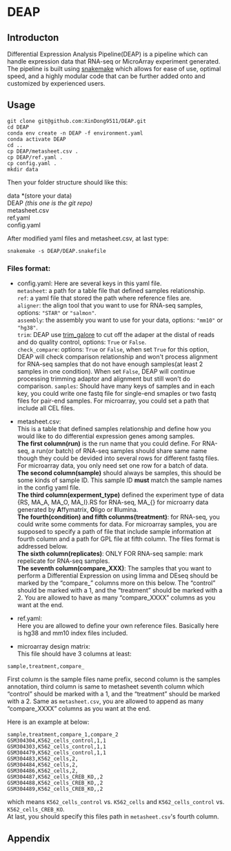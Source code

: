 # DEAP

## Introducton

Differential Expression Analysis Pipeline(DEAP) is a pipeline which can handle expression data that RNA-seq or MicroArray experiment generated. The pipeline is built using [snakemake](https://bitbucket.org/snakemake/snakemake/wiki/Home) which allows for ease of use, optimal speed, and a highly modular code that can be further added onto and customized by experienced users. 

## Usage
```{bash}
git clone git@github.com:XinDong9511/DEAP.git
cd DEAP
conda env create -n DEAP -f environment.yaml
conda activate DEAP
cd ..
cp DEAP/metasheet.csv .
cp DEAP/ref.yaml .
cp config.yaml .
mkdir data
```

Then your folder structure should like this:  

data  *(store your data)  
DEAP *(this one is the git repo)*  
metasheet.csv  
ref.yaml  
config.yaml  

After modified yaml files and metasheet.csv, at last type:
```
snakemake -s DEAP/DEAP.snakefile
```

### Files format:

- config.yaml: 
Here are several keys in this yaml file.   
`metasheet`: a path for a table file that defined samples relationship.   
`ref`: a yaml file that stored the path where reference files are.   
`aligner`: the align tool that you want to use for RNA-seq samples, options: `"STAR"` or `"salmon"`.   
`assembly`: the assembly you want to use for your data, options: `"mm10"` or `"hg38"`.   
`trim`: DEAP use [trim_galore](https://github.com/FelixKrueger/TrimGalore) to cut off the adaper at the distal of reads and do quality control, options: `True` or `False`.   
`check_compare`: options: `True` or `False`, when set `True` for this option, DEAP will check comparison relationship and won't process alignment for RNA-seq samples that do not have enough samples(at least 2 samples in one condition). When set `False`, DEAP will continue processing trimming adaptor and alignment but still won't do comparison.
`samples`: Should have many keys of samples and in each key, you could write one fastq file for single-end smaples or two fastq files for pair-end samples. For microarray, you could set a path that include all CEL files.  

- metasheet.csv:  
This is a table that defined samples relationship and define how you would like to do differential expression genes among samples.  
**The first column(run)** is the run name that you could define. For RNA-seq, a run(or batch) of RNA-seq samples should share same name though they could be devided into several rows for different fastq files. For microarray data, you only need set one row for a batch of data.  
**The second column(sample)** should always be samples, this should be some kinds of sample ID. This sample ID **must** match the sample names in the config yaml file.   
**The third column(experment_type)** defined the experiment type of data {RS, MA_A, MA_O, MA_I}.RS for RNA-seq, MA_{} for microarry data generated by **A**ffymatrix, **O**ligo or **I**llumina.  
**The fourth(condition) and fifth colunms(treatment)**: for RNA-seq, you could write some comments for data. For microarray samples, you are supposed to specify a path of file that include sample information at fourth column and a path for GPL file at fifth column. The files format is addressed below.  
**The sixth column(replicates)**: ONLY FOR RNA-seq sample: mark repelicate for RNA-seq samples.  
**The seventh column(compare_XXX)**: The samples that you want to perform a Differential Expression on using limma and DEseq should be marked by the “compare_” columns more on this below. The “control” should be marked with a 1, and the “treatment” should be marked with a 2. You are allowed to have as many “compare_XXXX” columns as you want at the end.  
 
- ref.yaml:  
Here you are allowed to define your own reference files. Basically here is hg38 and mm10 index files included.  

- microarray design matrix:  
This file should have 3 columns at least:  
```
sample,treatment,compare_
```
First column is the sample files name prefix, second column is the samples annotation, third column is same to metasheet seventh column which “control” should be marked with a 1, and the “treatment” should be marked with a 2. Same as `metasheet.csv`, you are allowed to append as many “compare_XXXX” columns as you want at the end.  

Here is an example at below:  
```
sample,treatment,compare_1,compare_2
GSM304304,K562_cells_control,1,1
GSM304303,K562_cells_control,1,1
GSM304479,K562_cells_control,1,1
GSM304483,K562_cells,2,
GSM304484,K562_cells,2,
GSM304486,K562_cells,2,
GSM304487,K562_cells_CREB_KO,,2
GSM304488,K562_cells_CREB_KO,,2
GSM304489,K562_cells_CREB_KO,,2
```
which means `K562_cells_control` vs. `K562_cells` and `K562_cells_control` vs. `K562_cells_CREB_KO`.  
At last, you should specify this files path in `metasheet.csv`'s fourth column.

## Appendix

